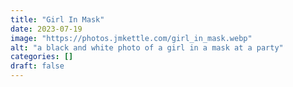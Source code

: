 ```yaml
---
title: "Girl In Mask"
date: 2023-07-19
image: "https://photos.jmkettle.com/girl_in_mask.webp"
alt: "a black and white photo of a girl in a mask at a party"
categories: []
draft: false
---
```

